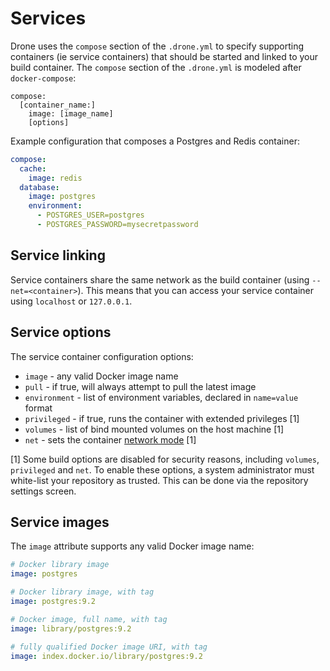 # Services

Drone uses the `compose` section of the `.drone.yml` to specify supporting containers (ie service containers) that should be started and linked to your build container. The `compose` section of the `.drone.yml` is modeled after `docker-compose`:

```
compose:
  [container_name:]
    image: [image_name]
    [options]
```

Example configuration that composes a Postgres and Redis container:

```yaml
compose:
  cache:
    image: redis
  database:
    image: postgres
    environment:
      - POSTGRES_USER=postgres
      - POSTGRES_PASSWORD=mysecretpassword
```

## Service linking

Service containers share the same network as the build container (using `--net=<container>`). This means that you can access your service container using `localhost` or `127.0.0.1`.

## Service options

The service container configuration options:

* `image` - any valid Docker image name
* `pull` - if true, will always attempt to pull the latest image
* `environment` - list of environment variables, declared in `name=value` format
* `privileged` - if true, runs the container with extended privileges [1]
* `volumes` - list of bind mounted volumes on the host machine [1]
* `net` - sets the container [network mode](https://docs.docker.com/articles/networking/#container-networking) [1]

[1] Some build options are disabled for security reasons, including `volumes`, `privileged` and `net`. To enable these options, a system administrator must white-list your repository as trusted. This can be done via the repository settings screen.

## Service images

The `image` attribute supports any valid Docker image name:

```yaml
# Docker library image
image: postgres

# Docker library image, with tag
image: postgres:9.2

# Docker image, full name, with tag
image: library/postgres:9.2

# fully qualified Docker image URI, with tag
image: index.docker.io/library/postgres:9.2
```
